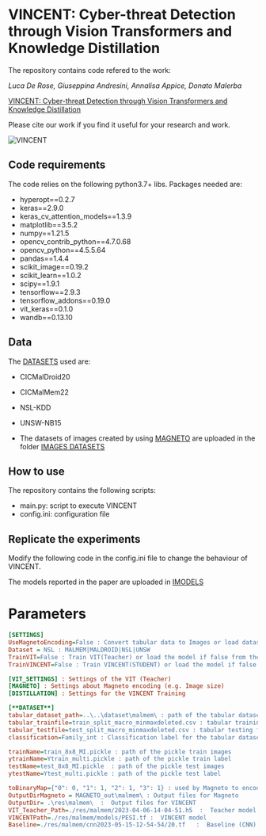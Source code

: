 # VINCENT: Cyber-threat Detection through Vision Transformers and Knowledge Distillation

The repository contains code refered to the work:

_Luca De Rose, Giuseppina Andresini, Annalisa Appice, Donato Malerba_

[VINCENT: Cyber-threat Detection through Vision Transformers and Knowledge Distillation](https://www.sciencedirect.com/science/article/pii/S0167404824002293)
 
Please cite our work if you find it useful for your research and work.


![VINCENT](https://github.com/Kyanji/VINCENT/blob/master/VINCENT.png)

## Code requirements
The code relies on the following python3.7+ libs.
Packages needed are:
* hyperopt==0.2.7
* keras==2.9.0
* keras_cv_attention_models==1.3.9
* matplotlib==3.5.2
* numpy==1.21.5
* opencv_contrib_python==4.7.0.68
* opencv_python==4.5.5.64
* pandas==1.4.4
* scikit_image==0.19.2
* scikit_learn==1.0.2
* scipy==1.9.1
* tensorflow==2.9.3
* tensorflow_addons==0.19.0
* vit_keras==0.1.0
* wandb==0.13.10


## Data
The [DATASETS](https://drive.google.com/file/d/1UeyREoDE28VELDnBgu5bcJ1TauH2Ym-E/view?usp=sharing) used are:
* CICMalDroid20
* CICMalMem22
* NSL-KDD
* UNSW-NB15

* The datasets of images created by using [MAGNETO](https://github.com/Kyanji/MAGNETO/) are uploaded in the folder [IMAGES DATASETS](https://drive.google.com/file/d/1MBMnjk9ipmvQaRe9IgsPTdRZrrGsqO9k/view?usp=sharing)
  
## How to use

The repository contains the following scripts:
* main.py:  script to execute VINCENT 
* config.ini: configuration file
  

## Replicate the experiments
Modify the following code in the config.ini file to change the behaviour of VINCENT.

The models reported in the paper are uploaded in [IMODELS]([https://drive.google.com/file/d/1MBMnjk9ipmvQaRe9IgsPTdRZrrGsqO9k/view?usp=sharing](https://drive.google.com/file/d/1_lD4-SC35hzDPinY_D6DkdOI3k_Z_YTL/view?usp=sharing))

# Parameters
```ini
[SETTINGS]
UseMagnetoEncoding=False : Convert tabular data to Images or load dataset
Dataset = NSL : MALMEM|MALDROID|NSL|UNSW
TrainVIT=False : Train VIT(Teacher) or load the model if false from the VIT_Teacher_Path
TrainVINCENT=False : Train VINCENT(STUDENT) or load the model if false from the VINCENTPath

[VIT_SETTINGS] : Settings of the VIT (Teacher)
[MAGNETO] : Settings about Magneto encoding (e.g. Image size)
[DISTILLATION] : Settings for the VINCENT Training

[**DATASET**]
tabular_dataset_path=..\..\dataset\malmem\ : path of the tabular dataset
tabular_trainfile=train_split_macro_minmaxdeleted.csv : tabular training file
tabular_testfile=test_split_macro_minmaxdeleted.csv : tabular testing file
classification=Family_int : Classification label for the tabular dataset

trainName=train_8x8_MI.pickle : path of the pickle train images
ytrainName=Ytrain_multi.pickle : path of the pickle train label
testName=test_8x8_MI.pickle  : path of the pickle test images
ytestName=Ytest_multi.pickle : path of the pickle test label

toBinaryMap={"0": 0, "1": 1, "2": 1, "3": 1} : used by Magneto to encode the dataset using binary labels
OutputDirMagneto = MAGNETO_out\malmem\ : Output files for Magneto
OutputDir= .\res\malmem\  :  Output files for VINCENT
VIT_Teacher_Path=./res/malmem/2023-04-06-14-04-51.h5  :  Teacher model
VINCENTPath=./res/malmem/models/PESI.tf :  VINCENT model
Baseline=./res/malmem/cnn2023-05-15-12-54-54/20.tf   :  Baseline (CNN) model


```









